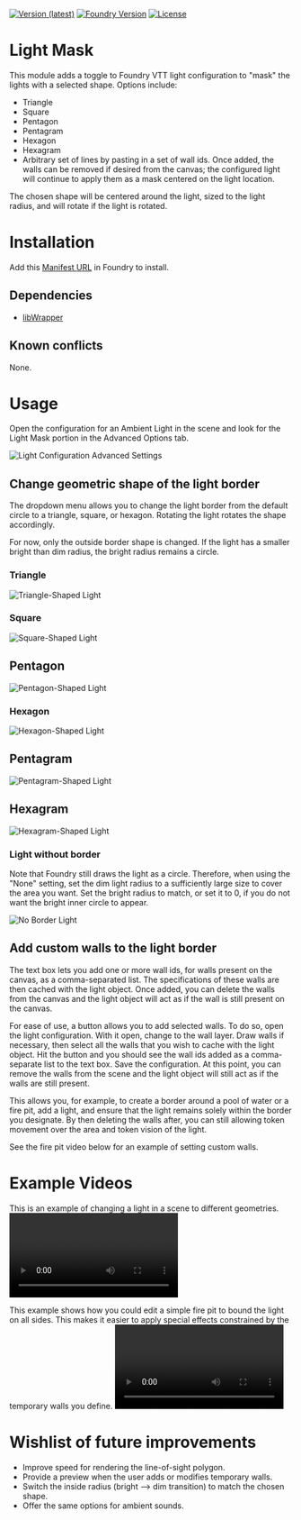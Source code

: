 [![Version (latest)](https://img.shields.io/github/v/release/caewok/fvtt-light-mask)](https://github.com/caewok/fvtt-light-mask/releases/latest)
[![Foundry Version](https://img.shields.io/badge/dynamic/json.svg?url=https://github.com/caewok/fvtt-light-mask/releases/latest/download/module.json&label=Foundry%20Version&query=$.compatibleCoreVersion&colorB=blueviolet)](https://github.com/caewok/fvtt-light-mask/releases/latest)
[![License](https://img.shields.io/github/license/caewok/fvtt-light-mask)](LICENSE)

# Light Mask

This module adds a toggle to Foundry VTT light configuration to "mask" the lights with a selected shape. Options include:
- Triangle
- Square
- Pentagon
- Pentagram
- Hexagon
- Hexagram
- Arbitrary set of lines by pasting in a set of wall ids. Once added, the walls can be removed if desired from the canvas; the configured light will continue to apply them as a mask centered on the light location. 

The chosen shape will be centered around the light, sized to the light radius, and will rotate if the light is rotated.


# Installation

Add this [Manifest URL](https://github.com/caewok/fvtt-light-mask/releases/latest/download/module.json) in Foundry to install.

## Dependencies
- [libWrapper](https://github.com/ruipin/fvtt-lib-wrapper)

## Known conflicts

None.

# Usage

Open the configuration for an Ambient Light in the scene and look for the Light Mask portion in the Advanced Options tab.

![Light Configuration Advanced Settings](https://raw.githubusercontent.com/caewok/fvtt-light-mask/feature/screenshots/screenshots/light_custom_ids_.jpg)

## Change geometric shape of the light border

The dropdown menu allows you to change the light border from the default circle to a triangle, square, or hexagon. Rotating the light rotates the shape accordingly. 

For now, only the outside border shape is changed. If the light has a smaller bright than dim radius, the bright radius remains a circle. 

### Triangle

![Triangle-Shaped Light](https://raw.githubusercontent.com/caewok/fvtt-light-mask/feature/screenshots/screenshots/light_triangle.jpg)

### Square

![Square-Shaped Light](https://raw.githubusercontent.com/caewok/fvtt-light-mask/feature/screenshots/screenshots/light_square.jpg)

## Pentagon

![Pentagon-Shaped Light](https://raw.githubusercontent.com/caewok/fvtt-light-mask/feature/screenshots/screenshots/light_pentagon.jpg)

### Hexagon

![Hexagon-Shaped Light](https://raw.githubusercontent.com/caewok/fvtt-light-mask/feature/screenshots/screenshots/light_hexagon.jpg)

## Pentagram

![Pentagram-Shaped Light](https://raw.githubusercontent.com/caewok/fvtt-light-mask/feature/screenshots/screenshots/light_pentagram.jpg)

## Hexagram

![Hexagram-Shaped Light](https://raw.githubusercontent.com/caewok/fvtt-light-mask/feature/screenshots/screenshots/light_hexagram.jpg)

### Light without border

Note that Foundry still draws the light as a circle. Therefore, when using the "None" setting, set the dim light radius to a sufficiently large size to cover the area you want. Set the bright radius to match, or set it to 0, if you do not want the bright inner circle to appear.

![No Border Light](https://raw.githubusercontent.com/caewok/fvtt-light-mask/feature/screenshots/screenshots/light_none.jpg)

## Add custom walls to the light border

The text box lets you add one or more wall ids, for walls present on the canvas, as a comma-separated list. The specifications of these walls are then cached with the light object. Once added, you can delete the walls from the canvas and the light object will act as if the wall is still present on the canvas. 

For ease of use, a button allows you to add selected walls. To do so, open the light configuration. With it open, change to the wall layer. Draw walls if necessary, then select all the walls that you wish to cache with the light object. Hit the button and you should see the wall ids added as a comma-separate list to the text box. Save the configuration. At this point, you can remove the walls from the scene and the light object will still act as if the walls are still present.

This allows you, for example, to create a border around a pool of water or a fire pit, add a light, and ensure that the light remains solely within the border you designate. By then deleting the walls after, you can still allowing token movement over the area and token vision of the light. 

See the fire pit video below for an example of setting custom walls.

# Example Videos

This is an example of changing a light in a scene to different geometries. 
![Different Light Geometries](https://raw.githubusercontent.com/caewok/fvtt-light-mask/feature/screenshots/screenshots/light_shapes.webm)

This example shows how you could edit a simple fire pit to bound the light on all sides. This makes it easier to apply special effects constrained by the temporary walls you define. 
![Setting custom walls](https://raw.githubusercontent.com/caewok/fvtt-light-mask/feature/screenshots/screenshots/light_custom_border.webm)

# Wishlist of future improvements

- Improve speed for rendering the line-of-sight polygon.
- Provide a preview when the user adds or modifies temporary walls.
- Switch the inside radius (bright --> dim transition) to match the chosen shape.
- Offer the same options for ambient sounds.


